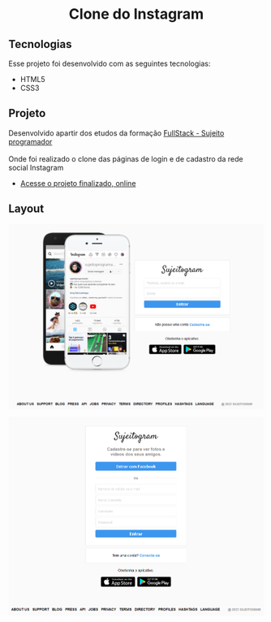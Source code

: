 <h1 align="center"> Clone do Instagram </h1>

##  Tecnologias

Esse projeto foi desenvolvido com as seguintes tecnologias:

- HTML5 
- CSS3

## Projeto

Desenvolvido apartir dos etudos da formação <a href="https://sujeitoprogramador.com/fullstackpro/" target=_blank>FullStack - Sujeito programador</a><br><br>
Onde foi realizado o clone das páginas de login e de cadastro da rede social Instagram

- [Acesse o projeto finalizado, online]()


## Layout

<img align="center" alt="print tela de login" src="./assets/banner-01.png" whidth="200"></a>

<img align="center" alt="print tela de cadastro" src="./assets/banner-02.png" whidth="200"></a>
